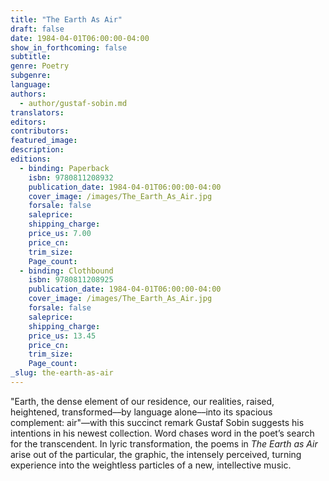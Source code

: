 ```yaml
---
title: "The Earth As Air"
draft: false
date: 1984-04-01T06:00:00-04:00
show_in_forthcoming: false
subtitle:
genre: Poetry
subgenre:
language:
authors:
  - author/gustaf-sobin.md
translators:
editors:
contributors:
featured_image:
description:
editions:
  - binding: Paperback
    isbn: 9780811208932
    publication_date: 1984-04-01T06:00:00-04:00
    cover_image: /images/The_Earth_As_Air.jpg
    forsale: false
    saleprice:
    shipping_charge:
    price_us: 7.00
    price_cn:
    trim_size:
    Page_count:
  - binding: Clothbound
    isbn: 9780811208925
    publication_date: 1984-04-01T06:00:00-04:00
    cover_image: /images/The_Earth_As_Air.jpg
    forsale: false
    saleprice:
    shipping_charge:
    price_us: 13.45
    price_cn:
    trim_size:
    Page_count:
_slug: the-earth-as-air
---
```


"Earth, the dense element of our residence, our realities, raised, heightened, transformed––by language alone––into its spacious complement: air"––with this succinct remark Gustaf Sobin suggests his intentions in his newest collection. Word chases word in the poet’s search for the transcendent. In lyric transformation, the poems in _The Earth as Air_ arise out of the particular, the graphic, the intensely perceived, turning experience into the weightless particles of a new, intellective music.

